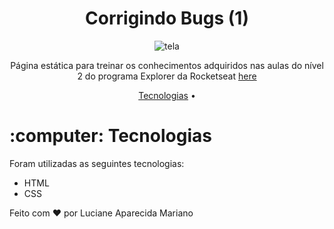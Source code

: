 <h1 align="center">Corrigindo Bugs (1) </h1>

<p align="center">
<img src="https://user-images.githubusercontent.com/92582446/163578085-65b7de7f-b45f-433b-b659-a80320ee209b.JPG" alt="tela"/>
</p>

<p align="center">Página estática para treinar os conhecimentos adquiridos nas aulas do nível 2 do programa Explorer da Rocketseat <a href="https://github.com/lucianeaparecidamariano/ExplorerRocketseat_Desafio2">here</a></p>

<p align="center">
 <a href="#technologies">Tecnologias</a> •
</p>

<h1 id="technologies">:computer: Tecnologias</h1>

<p>Foram utilizadas as seguintes tecnologias:</p>

- HTML
- CSS



Feito com :heart: por Luciane Aparecida Mariano

